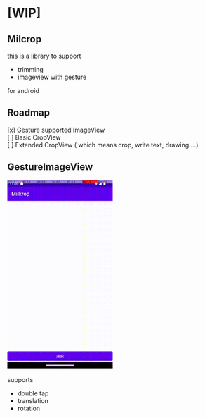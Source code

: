 # [WIP]


## Milcrop

this is a library to support

- trimming
- imageview with gesture

for android



## Roadmap

[x] Gesture supported ImageView  
[ ] Basic CropView  
[ ] Extended CropView ( which means crop, write text, drawing....)


## GestureImageView

![](./images/GestureImageView.gif)

supports 
- double tap
- translation
- rotation